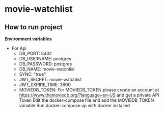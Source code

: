 # movie-watchlist

## How to run project
**Environment variables**
- For Api
  - DB_PORT: 5432
  - DB_USERNAME: postgres
  - DB_PASSWORD: postgres
  - DB_NAME: movie-watchlist
  - SYNC: "true"
  - JWT_SECRET: movie-watchlist
  - JWT_EXPIRE_TIME: 3600
  - MOVIEDB_TOKEN:
 For MOVIEDB_TOKEN please create an account at https://www.themoviedb.org/?language=en-US and get a private API Token
 Edit the docker-compose file and add the MOVIEDB_TOKEN variable
 Run docker-compose up with docker installed

